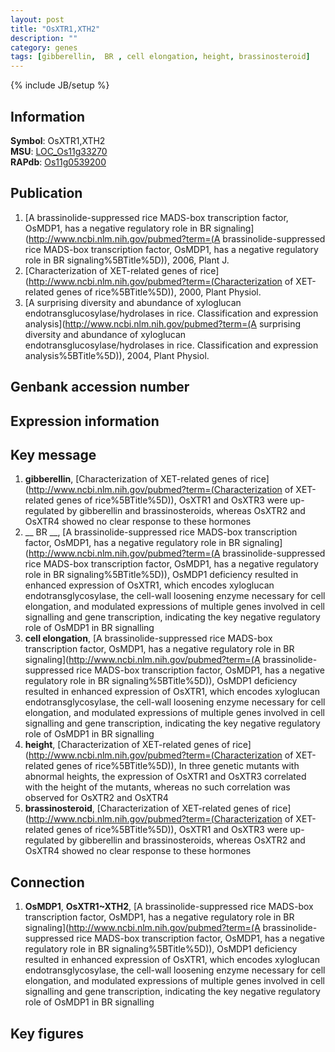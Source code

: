 ```yaml
---
layout: post
title: "OsXTR1,XTH2"
description: ""
category: genes
tags: [gibberellin,  BR , cell elongation, height, brassinosteroid]
---
```

{% include JB/setup %}

## Information
__Symbol__: OsXTR1,XTH2  
__MSU__: [LOC_Os11g33270](http://rice.plantbiology.msu.edu/cgi-bin/ORF_infopage.cgi?orf=LOC_Os11g33270)  
__RAPdb__: [Os11g0539200](http://rapdb.dna.affrc.go.jp/viewer/gbrowse_details/irgsp1?name=Os11g0539200)  

## Publication
1. [A brassinolide-suppressed rice MADS-box transcription factor, OsMDP1, has a negative regulatory role in BR signaling](http://www.ncbi.nlm.nih.gov/pubmed?term=(A brassinolide-suppressed rice MADS-box transcription factor, OsMDP1, has a negative regulatory role in BR signaling%5BTitle%5D)), 2006, Plant J.
2. [Characterization of XET-related genes of rice](http://www.ncbi.nlm.nih.gov/pubmed?term=(Characterization of XET-related genes of rice%5BTitle%5D)), 2000, Plant Physiol.
3. [A surprising diversity and abundance of xyloglucan endotransglucosylase/hydrolases in rice. Classification and expression analysis](http://www.ncbi.nlm.nih.gov/pubmed?term=(A surprising diversity and abundance of xyloglucan endotransglucosylase/hydrolases in rice. Classification and expression analysis%5BTitle%5D)), 2004, Plant Physiol.

## Genbank accession number

## Expression information

## Key message
1. __gibberellin__, [Characterization of XET-related genes of rice](http://www.ncbi.nlm.nih.gov/pubmed?term=(Characterization of XET-related genes of rice%5BTitle%5D)),  OsXTR1 and OsXTR3 were up-regulated by gibberellin and brassinosteroids, whereas OsXTR2 and OsXTR4 showed no clear response to these hormones
2. __ BR __, [A brassinolide-suppressed rice MADS-box transcription factor, OsMDP1, has a negative regulatory role in BR signaling](http://www.ncbi.nlm.nih.gov/pubmed?term=(A brassinolide-suppressed rice MADS-box transcription factor, OsMDP1, has a negative regulatory role in BR signaling%5BTitle%5D)),  OsMDP1 deficiency resulted in enhanced expression of OsXTR1, which encodes xyloglucan endotransglycosylase, the cell-wall loosening enzyme necessary for cell elongation, and modulated expressions of multiple genes involved in cell signalling and gene transcription, indicating the key negative regulatory role of OsMDP1 in BR signalling
3. __cell elongation__, [A brassinolide-suppressed rice MADS-box transcription factor, OsMDP1, has a negative regulatory role in BR signaling](http://www.ncbi.nlm.nih.gov/pubmed?term=(A brassinolide-suppressed rice MADS-box transcription factor, OsMDP1, has a negative regulatory role in BR signaling%5BTitle%5D)),  OsMDP1 deficiency resulted in enhanced expression of OsXTR1, which encodes xyloglucan endotransglycosylase, the cell-wall loosening enzyme necessary for cell elongation, and modulated expressions of multiple genes involved in cell signalling and gene transcription, indicating the key negative regulatory role of OsMDP1 in BR signalling
4. __height__, [Characterization of XET-related genes of rice](http://www.ncbi.nlm.nih.gov/pubmed?term=(Characterization of XET-related genes of rice%5BTitle%5D)),  In three genetic mutants with abnormal heights, the expression of OsXTR1 and OsXTR3 correlated with the height of the mutants, whereas no such correlation was observed for OsXTR2 and OsXTR4
5. __brassinosteroid__, [Characterization of XET-related genes of rice](http://www.ncbi.nlm.nih.gov/pubmed?term=(Characterization of XET-related genes of rice%5BTitle%5D)),  OsXTR1 and OsXTR3 were up-regulated by gibberellin and brassinosteroids, whereas OsXTR2 and OsXTR4 showed no clear response to these hormones

## Connection
1. __OsMDP1__, __OsXTR1~XTH2__, [A brassinolide-suppressed rice MADS-box transcription factor, OsMDP1, has a negative regulatory role in BR signaling](http://www.ncbi.nlm.nih.gov/pubmed?term=(A brassinolide-suppressed rice MADS-box transcription factor, OsMDP1, has a negative regulatory role in BR signaling%5BTitle%5D)),  OsMDP1 deficiency resulted in enhanced expression of OsXTR1, which encodes xyloglucan endotransglycosylase, the cell-wall loosening enzyme necessary for cell elongation, and modulated expressions of multiple genes involved in cell signalling and gene transcription, indicating the key negative regulatory role of OsMDP1 in BR signalling

## Key figures


